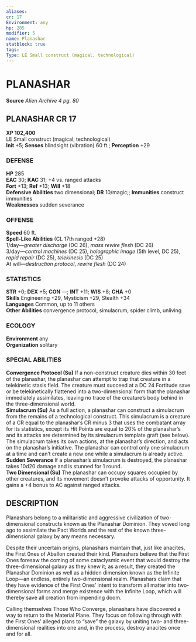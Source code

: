 ```yaml
---
aliases: 
cr: 17
Environment: any
hp: 285
modifier: 5
name: Planashar
statblock: true
tags: 
Type: LE Small construct (magical, technological)  
---
```

# PLANASHAR


**Source** _Alien Archive 4 pg. 80_

## PLANASHAR CR 17

**XP 102,400**  
LE Small construct (magical, technological)  
**Init** +5; **Senses** blindsight (vibration) 60 ft.; **Perception** +29  

### DEFENSE

**HP** 285  
**EAC** 30; **KAC** 31; +4 vs. ranged attacks  
**Fort** +13; **Ref** +13; **Will** +18  
**Defensive Abilities** two dimensional; **DR** 10/magic;; **Immunities** construct immunities  
**Weaknesses** sudden severance

### OFFENSE

**Speed** 60 ft.  
**Spell-Like Abilities** (CL 17th ranged +28)  
1/day—_greater discharge_ (DC 26), _mass rewire flesh_ (DC 26)  
3/day—_control machines_ (DC 25), _holographic image_ (5th level, DC 25), _rapid repair_ (DC 25), _telekinesis_ (DC 25)  
At will—_destruction protocol_, _rewire flesh_ (DC 24)

### STATISTICS

**STR** +0; **DEX** +5; **CON** —; **INT** +11; **WIS** +8; **CHA** +0  
**Skills** Engineering +29, Mysticism +29, Stealth +34  
**Languages** Common, up to 11 others  
**Other Abilities** convergence protocol, simulacrum, spider climb, unliving

### ECOLOGY

**Environment** any  
**Organization** solitary

### SPECIAL ABILITIES

**Convergence Protocol (Su)** If a non-construct creature dies within 30 feet of the planashar, the planashar can attempt to trap that creature in a telekinetic stasis field. The creature must succeed at a DC 24 Fortitude save or be telekinetically flattened into a two-dimensional form that the planashar immediately assimilates, leaving no trace of the creature’s body behind in the three-dimensional world.  
**Simulacrum (Su)** As a full action, a planashar can construct a simulacrum from the remains of a technological construct. This simulacrum is a creature of a CR equal to the planashar’s CR minus 3 that uses the combatant array for its statistics, except its Hit Points are equal to 20% of the planashar’s and its attacks are determined by its simulacrum template graft (see below). The simulacrum takes its own actions, at the planashar’s direction, and acts on the planashar’s initiative. The planashar can control only one simulacrum at a time and can’t create a new one while a simulacrum is already active.  
**Sudden Severance** If a planashar’s simulacrum is destroyed, the planashar takes 10d20 damage and is stunned for 1 round.  
**Two Dimensional (Su)** The planashar can occupy squares occupied by other creatures, and its movement doesn’t provoke attacks of opportunity. It gains a +4 bonus to AC against ranged attacks.

## DESCRIPTION

Planashars belong to a militaristic and aggressive civilization of two-dimensional constructs known as the Planashar Dominion. They vowed long ago to assimilate the Pact Worlds and the rest of the known three-dimensional galaxy by any means necessary.

Despite their uncertain origins, planashars maintain that, just like anacites, the First 0nes of Aballon created their kind. Planashars believe that the First Ones foresaw the coming of some cataclysmic event that would destroy the three-dimensional galaxy as they knew it; as a result, they created the Planashar Dominion as well as a hidden dimension known as the Infinite Loop—an endless, entirely two-dimensional realm. Planashars claim that they have evidence of the First Ones’ intent to transform all matter into two-dimensional forms and merge existence with the Infinite Loop, which will thereby save all creation from impending doom.

Calling themselves Those Who Converge, planashars have discovered a way to return to the Material Plane. They focus on following through with the First Ones’ alleged plans to “save” the galaxy by uniting two- and three-dimensional realities into one and, in the process, destroy anacites once and for all.
